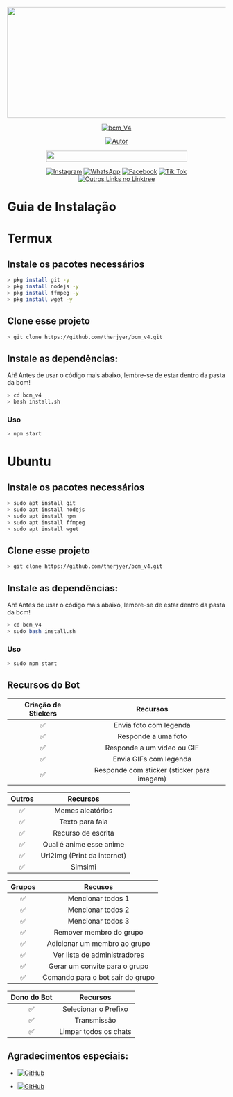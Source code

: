 <p align="center">
<img src="https://scontent.fbel10-1.fna.fbcdn.net/v/t39.30808-6/241826745_542040287084024_3906587146433721054_n.jpg?_nc_cat=105&ccb=1-5&_nc_sid=8631f5&_nc_ohc=iAEu5nF221cAX_k7hjo&_nc_ht=scontent.fbel10-1.fna&oh=75878cca30d5f6f4031daf3bc52b7ec2&oe=61A4E7D6" width="512" height="256"/>
</p>
<p align="center">
<a href="#"><img title="bcm_V4" src="https://img.shields.io/badge/Brazilian Church Bot-green?colorA=%23ff0000&colorB=%23017e40&style=for-the-badge"></a>
</p>
<p align="center">
<a href="https://github.com/therjyer"><img title="Autor" src="https://img.shields.io/badge/Author-Therjyer-black.svg?style=for-the-badge&logo=github"></a>
</p>
<p align="center"><img src=https://img.shields.io/badge/-Segue%20a%20BR%20nas%20mídias%20sociales%20meu%20sancto!-green width="325" height="25"/></p>
<p align="center">
<a href="https://www.instagram.com/brazilianchurchmemes/"><img alt="Instagram" src="https://img.shields.io/badge/Insta%20da%20BR-FF6B6B?style=for-the-badge&logo=instagram&logoColor=white"/></a>
<a href="https://chat.whatsapp.com/FUeFknw8C9aKzzbVlhdTvd"><img alt="WhatsApp" src="https://img.shields.io/badge/Grupo%20do%20zap-25D366?style=for-the-badge&logo=whatsapp&logoColor=white"/></a>
<a href="https://www.facebook.com/groups/255969556362588/?ref=share"><img alt="Facebook" src="https://img.shields.io/badge/Grupo%20do%20Face-335795?style=for-the-badge&logo=facebook&logoColor=white"/></a>
<a href="https://vm.tiktok.com/ZMdTVtPQ8/"><img alt="Tik Tok" src="https://img.shields.io/badge/Tik%20Tok%20da%20BR-000000?style=for-the-badge&logo=tiktok&logoColor=white"/></a>
<a href="https://linktr.ee/brchurchmemes"><img alt="Outros Links no Linktree" src="https://img.shields.io/badge/Link%20Tree-FF004F?style=for-the-badge&logo=instagram&logoColor=white"/></a>

</p>

# Guia de Instalação

# Termux

## Instale os pacotes necessários

```bash
> pkg install git -y
> pkg install nodejs -y
> pkg install ffmpeg -y
> pkg install wget -y
```

## Clone esse projeto

```bash
> git clone https://github.com/therjyer/bcm_v4.git
```

## Instale as dependências:
Ah! Antes de usar o código mais abaixo, lembre-se de estar dentro
da pasta da bcm!

```bash
> cd bcm_v4
> bash install.sh
```

### Uso
```bash
> npm start
```

# Ubuntu

## Instale os pacotes necessários

```bash
> sudo apt install git
> sudo apt install nodejs
> sudo apt install npm
> sudo apt install ffmpeg
> sudo apt install wget
```

## Clone esse projeto

```bash
> git clone https://github.com/therjyer/bcm_v4.git
```

## Instale as dependências:
Ah! Antes de usar o código mais abaixo, lembre-se de estar dentro
da pasta da bcm!

```bash
> cd bcm_v4
> sudo bash install.sh
```

### Uso
```bash
> sudo npm start
```

## Recursos do Bot

| Criação de Stickers |                  Recursos                  |
| :-----------------: | :----------------------------------------: |
|          ✅         | Envia foto com legenda                     |
|          ✅         | Responde a uma foto                        |
|          ✅         | Responde a um video ou GIF                 |
|          ✅         | Envia GIFs com legenda                     |
|          ✅         | Responde com sticker (sticker para imagem) |

|     Outros     |                     Recursos                     |
| :------------: | :----------------------------------------------: |
|       ✅        |     Memes aleatórios                            |
|       ✅        |     Texto para fala                             |
|       ✅        |     Recurso de escrita                          |
|       ✅        |     Qual é anime esse anime                     |
|       ✅        |     Url2Img (Print da internet)                 |
|       ✅        |     Simsimi		                           |

|      Grupos     |                    Recusos               |
| :-------------: | :--------------------------------------: |
|       ✅        |     Mencionar todos 1                    |
|       ✅        |     Mencionar todos 2                    |
|       ✅        |     Mencionar todos 3                    |
|       ✅        |     Remover membro do grupo              |
|       ✅        |     Adicionar um membro ao grupo         |
|       ✅        |     Ver lista de administradores         |
|       ✅        |     Gerar um convite para o grupo        |
|       ✅        |     Comando para o bot sair do grupo     |

|  Dono do Bot  |                 Recursos           |
| :-----------: | :--------------------------------: |
|       ✅        |   Selecionar o Prefixo           |
|       ✅        |   Transmissão                    |
|       ✅        |   Limpar todos os chats          |

## Agradecimentos especiais:
* <a href="https://github.com/adiwajshing/Baileys"><img alt="GitHub" src="https://img.shields.io/badge/adiwajshing/Baileys%20-%23121011.svg?&style=for-the-badge&logo=github&logoColor=white"/></a>

* <a href="https://github.com/MhankBarBar"><img alt="GitHub" src="https://img.shields.io/badge/MhankBarBar%20-%23121011.svg?&style=for-the-badge&logo=github&logoColor=white"/></a>
